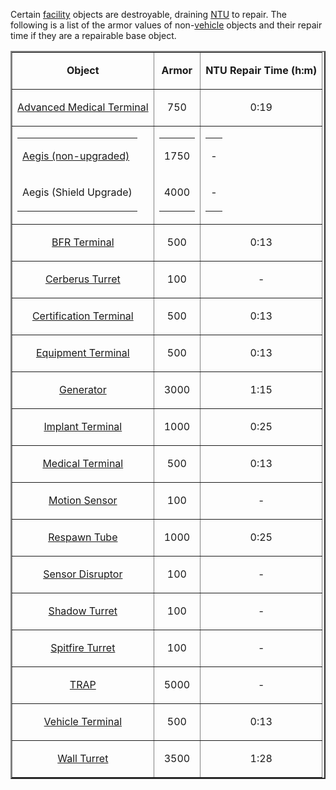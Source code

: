 Certain [facility](../locations/Facilities.md) objects are destroyable, draining
[NTU](../items/NTU.md) to repair. The following is a list of the armor values of
non-[vehicle](../vehicles/Vehicle.md) objects and their repair time if they are
a repairable base object.

<table border="2">
<tr>
<td align="center">

<b>Object</b>

</td>
<td align="center">

<b>Armor</b>

</td>
<td align="center">

<b>NTU Repair Time (h:m)</b>

</td>
</tr>
<tr>
<td align="center">

[Advanced Medical Terminal](../items/Advanced_Medical_Terminal.md)

</td>
<td align="center">

750

</td>
<td align="center">

0:19

</td>
</tr>
<tr>
<td align="center">
<table>
<tr>
<td>

[Aegis (non-upgraded)](../weapons/Aegis_Shield_Generator.md)

</td>
</tr>
<tr>
<td>

Aegis (Shield Upgrade)

</td>
</tr>
</table>
</td>
<td>
<table>
<tr>
<td align="center">

1750

</td>
</tr>
<tr>
<td align="center">

4000

</td>
</tr>
</table>
</td>
<td align="center">
<table>
<tr>
<td>

\-

</td>
</tr>
<tr>
<td>

\-

</td>
</tr>
</table>
</td>
</tr>
<tr>
<td align="center">

[BFR Terminal](../items/BFR_Shed.md)

</td>
<td align="center">

500

</td>
<td align="center">

0:13

</td>
</tr>
<tr>
<td align="center">

[Cerberus Turret](../weapons/Cerberus_Turret.md)

</td>
<td align="center">

100

</td>
<td align="center">

\-

</td>
</tr>
<tr>
<td align="center">

[Certification Terminal](../items/Certification_Terminal.md)

</td>
<td align="center">

500

</td>
<td align="center">

0:13

</td>
</tr>
<tr>
<td align="center">

[Equipment Terminal](../items/Equipment_Terminal.md)

</td>
<td align="center">

500

</td>
<td align="center">

0:13

</td>
</tr>
<tr>
<td align="center">

[Generator](../items/Generator.md)

</td>
<td align="center">

3000

</td>
<td align="center">

1:15

</td>
</tr>
<tr>
<td align="center">

[Implant Terminal](../items/Implant_Terminal.md)

</td>
<td align="center">

1000

</td>
<td align="center">

0:25

</td>
</tr>
<tr>
<td align="center">

[Medical Terminal](../items/Medical_Terminal.md)

</td>
<td align="center">

500

</td>
<td align="center">

0:13

</td>
</tr>
<tr>
<td align="center">

[Motion Sensor](../weapons/Adaptive_Construction_Engine.md#Motion_Sensor_Alarm)

</td>
<td align="center">

100

</td>
<td align="center">

\-

</td>
</tr>
<tr>
<td align="center">

[Respawn Tube](../items/Respawn_Tube.md)

</td>
<td align="center">

1000

</td>
<td align="center">

0:25

</td>
</tr>
<tr>
<td align="center">

[Sensor Disruptor](../items/Sensor_Disruptor.md)

</td>
<td align="center">

100

</td>
<td align="center">

\-

</td>
</tr>
<tr>
<td align="center">

[Shadow Turret](../weapons/Shadow_Turret.md)

</td>
<td align="center">

100

</td>
<td align="center">

\-

</td>
</tr>
<tr>
<td align="center">

[Spitfire Turret](../weapons/Adaptive_Construction_Engine.md#Spitfire_Turret)

</td>
<td align="center">

100

</td>
<td align="center">

\-

</td>
</tr>
<tr>
<td align="center">

[TRAP](../weapons/Tactical_Resonance_Area_Protection.md)

</td>
<td align="center">

5000

</td>
<td align="center">

\-

</td>
</tr>
<tr>
<td align="center">

[Vehicle Terminal](../locations/Vehicle_Terminal.md)

</td>
<td align="center">

500

</td>
<td align="center">

0:13

</td>
</tr>
<tr>
<td align="center">

[Wall Turret](../items/Phalanx.md)

</td>
<td align="center">

3500

</td>
<td align="center">

1:28

</td>
</tr>
</table>
